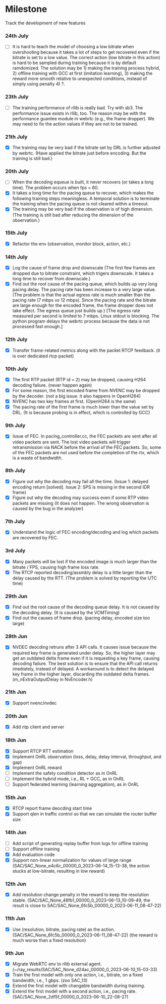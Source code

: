 Milestone
===

Track the development of new features

### 24th July
- [ ] It is hard to teach the model of choosing a low bitrate when overshooting because it takes a lot of steps to get recovered even if the bitrate is set to a low value. The correct action (low bitrate in this action) is hard to be sampled during training because it is by default ramdomized. The solution may be 1) making the training process hybrid, 2) offline training with GCC at first (imitation learning), 3) making the reward more smooth relative to unexpected conditions, instead of simply using penalty 4) ?.

### 23th July
- [ ] The training performance of rllib is really bad. Try with sb3. The performance issue exists in rllib, too. The reason may be with the performance guantee module in webrtc (e.g., the frame dropper). We may need to fix the action values if they are not to be trained.

### 21th July
- [x] The training may be very bad if the bitrate set by DRL is further adjusted by webrtc. (Have applied the bitrate just before encoding. But the training is still bad.)

### 20th July
- [ ] When the decoding equeue is built, it never recovers (or takes a long time). The problem occurs when fps = 60.
- [x] It takes a long time for the pacing queue to recover, which makes the following training steps meaningless. A temporal solution is to terminate the training when the pacing queue is not cleared within a timeout.
- [x] The training may be very bad if the observation is of high dimension. (The training is still bad after reducing the dimension of the observation.)

### 15th July
- [x] Refactor the env (observation, monitor block, action, etc.)

### 14th July
- [x] Log the cause of frame drop and downscale (The first few frames are dropped due to bitrate constraint, which trigers downscale. It takes a long time to recover from downscale.)
- [x] Find out the root cause of the pacing queue, which builds up very long pacing delay. The pacing rate has been increase to a very large value. (The problem is that the actual egress rate is much smaller than the pacing rate (7 mbps vs 12 mbps). Since the pacing rate and the bitrate are large enough for the encoded frame, the frame dropper does not take effect. The egress queue just builds up.) [The egress rate measured per second is limited to 7 mbps. Linux stdout is blocking. The python program delays the webrtc process because the data is not processed fast enough.]

### 12th July
- [x] Transfer frame-related metrics along with the packet RTCP feedback. (it is over dedicated rtcp packet)

### 10th July
- [x] The first RTP packet (RTP id = 2) may be dropped, causing H264 decoding failure. (never happen again)
- [x] For some reason, the first encoded frame from NVENC may be dropped by the decoder. (not a big issue. it also happens in OpenH264)
- [x] NVENC has two key frames at first. (OpenH264 is the same) 
- [x] The pacing rate of the first frame is much lower than the value set by DRL. (It is because probing is in effect, which is controlled by GCC)

### 9th July
- [x] Issue of FEC. In pacing_controller.cc, the FEC packets are sent after all video packets are sent. The lost video packets will trigger retransmission via NACK before the arrival of the FEC packets. So, some of the FEC packets are not used before the completion of the rtx, which is a waste of bandwidth. 

### 8th July
- [x] Figure out why the decoding may fail all the time. (Issue 1: delayed encoding return [solved]. Issue 2: SPS is missing in the second IDR frame)
- [x] Figure out why the decoding may success even if some RTP video packets are missing (It does not happen. The wrong observation is caused by the bug in the analyzer)

### 7th July
- [x] Understand the logic of FEC encoding/decoding and log which packets are recovered by FEC.

### 3rd July
- [x] Many packets will be lost if the encoded image is much larger than the bitrate / FPS, causing high frame loss rate.
- [x] The RTCP reported decoding/assmbly delay is a little larger than the delay caused by the RTT. (The problem is solved by reporting the UTC time)

### 29th Jun
- [x] Find out the root cause of the decoding queue delay. It is not caused by the decoding delay. (It is caused by the VCMTiming)
- [x] Find out the causes of frame drop. (pacing delay, encoded size too large)

### 28th Jun
- [x] NVDEC deocding retruns after 3 API calls. It causes issue because the required key frame is generated under delay. So, the higher layer may get an outdated delta frame even if it is requesting a key frame, causing decoding failure. The best solution is to ensure that the API call returns imediately, instead of delayed. A workaround is to detect the delayed key frame in the higher layer, discarding the outdated delta frames. (m_nExtraOutputDelay in NvEncoder.h)

### 21th Jun
- [x] Support nvenc/nvdec

### 20th Jun
- [x] Add ntp client and server 

### 18th Jun
- [x] Support RTCP RTT estimation
- [x] Implement OnRL observation (loss, delay, delay interval, throughput, and gap)
- [x] Implement OnRL reward
- [ ] Implement the safety condition detector as in OnRL
- [ ] Implement the hybrid mode, i.e., RL + GCC, as in OnRL
- [ ] Support federated learning (learning aggregation), as in OnRL

### 15th Jun
- [x] RTCP report frame deocding start time
- [x] Support qlen in traffic control so that we can simulate the router buffer size

### 14th Jun
- [ ] Add script of generating replay buffer from logs for offline training
- [ ] Support offline training
- [x] Add evaluation code
- [x] Support non-linear normalization for values of large range (SAC/SAC_None_e4c6c_00000_0_2023-06-14_15-13-38, the action stucks at low-bitrate, resulting in low reward)

### 12th Jun
- [x] Add resolution change penalty in the reward to keep the resolution stable. (SAC/SAC_None_48fb1_00000_0_2023-06-13_10-09-49, the result is close to SAC/SAC_None_6fc5b_00000_0_2023-06-11_08-47-22)

### 11th Jun
- [x] Use (resolution, bitrate, pacing rate) as the action. (SAC/SAC_None_6fc5b_00000_0_2023-06-11_08-47-22) (the reward is much worse than a fixed resolution)

### 9th Jun
- [x] Migrate WebRTC env to rllib external agent. (~/ray_results/SAC/SAC_None_d24ac_00000_0_2023-06-10_15-03-33)
- [x] Train the first model with only one action, i.e., bitrate, on a fixed bandwidth, i.e., 1 gbps. (zoo SAC_13)
- [x] Extend the first model with changable bandwidth during training.
- [x] Extend the first model with a second action, i.e., pacing rate. (SAC/SAC_None_2df5f_00000_0_2023-06-10_22-08-27)
